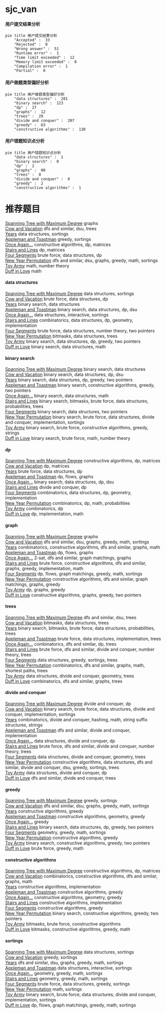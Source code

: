 # sjc_van
<!-- tabs:start -->
#### **用户提交结果分析**

```mermaid
pie title 用户提交结果分析
    "Accepted" :  33
    "Rejected" :  0
    "Wrong answer" :  51
    "Runtime error" :  1
    "Time limit exceeded" :  12
    "Memory limit exceeded" :  0
    "Compilation error" :  1
    "Partial" :  0
```
#### **用户做题类型偏好分析**

```mermaid
pie title 用户做题类型偏好分析
    "data structures" :  201
    "binary search" :  123
    "dp" :  27
    "graphs" :  12
    "trees" :  29
    "divide and conquer" :  207
    "greedy" :  63
    "constructive algorithms" :  130
```
#### **用户错题知识点分析**

```mermaid
pie title 用户错题知识点分析
    "data structures" :  1
    "binary search" :  0
    "dp" :  2
    "graphs" :  00
    "trees" :  0
    "divide and conquer" :  0
    "greedy" :  2
    "constructive algorithms" :  1
```
<!-- tabs:end -->
# 推荐题目
[Spanning Tree with Maximum Degree](http://codeforces.com/problemset/problem/1133/F1)		graphs		  
[Cow and Vacation](http://codeforces.com/problemset/problem/1307/F)		dfs and similar,
                        dsu,
                        trees		  
[Years](http://codeforces.com/problemset/problem/1424/G)		data structures,
                        sortings		  
[Appleman and Toastman](http://codeforces.com/problemset/problem/461/A)		greedy,
                        sortings		  
[Once Again...](http://codeforces.com/problemset/problem/582/B)		constructive algorithms,
                        dp,
                        matrices		  
[Stairs and Lines](http://codeforces.com/problemset/problem/498/E)		dp,
                        matrices		  
[Four Segments](http://codeforces.com/problemset/problem/846/C)		brute force,
                        data structures,
                        dp		  
[New Year Permutation](http://codeforces.com/problemset/problem/500/B)		dfs and similar,
                        dsu,
                        graphs,
                        greedy,
                        math,
                        sortings		  
[Toy Army](http://codeforces.com/problemset/problem/84/A)		math,
                        number theory		  
[Duff in Love](http://codeforces.com/problemset/problem/588/B)		math		  
<!-- tabs:start -->
#### **data structures**
[Spanning Tree with Maximum Degree](http://codeforces.com/problemset/problem/1424/G)		data structures,
                        sortings		  
[Cow and Vacation](http://codeforces.com/problemset/problem/846/C)		brute force,
                        data structures,
                        dp		  
[Years](http://codeforces.com/problemset/problem/1136/E)		binary search,
                        data structures		  
[Appleman and Toastman](http://codeforces.com/problemset/problem/547/B)		binary search,
                        data structures,
                        dp,
                        dsu		  
[Once Again...](http://codeforces.com/problemset/problem/1080/F)		data structures,
                        interactive,
                        sortings		  
[Stairs and Lines](http://codeforces.com/problemset/problem/689/E)		combinatorics,
                        data structures,
                        dp,
                        geometry,
                        implementation		  
[Four Segments](http://codeforces.com/problemset/problem/1364/A)		brute force,
                        data structures,
                        number theory,
                        two pointers		  
[New Year Permutation](http://codeforces.com/problemset/problem/817/E)		bitmasks,
                        data structures,
                        trees		  
[Toy Army](http://codeforces.com/problemset/problem/1492/C)		binary search,
                        data structures,
                        dp,
                        greedy,
                        two pointers		  
[Duff in Love](http://codeforces.com/problemset/problem/1490/G)		binary search,
                        data structures,
                        math		  
#### **binary search**
[Spanning Tree with Maximum Degree](http://codeforces.com/problemset/problem/1136/E)		binary search,
                        data structures		  
[Cow and Vacation](http://codeforces.com/problemset/problem/547/B)		binary search,
                        data structures,
                        dp,
                        dsu		  
[Years](http://codeforces.com/problemset/problem/1492/C)		binary search,
                        data structures,
                        dp,
                        greedy,
                        two pointers		  
[Appleman and Toastman](http://codeforces.com/problemset/problem/1463/D)		binary search,
                        constructive algorithms,
                        greedy,
                        two pointers		  
[Once Again...](http://codeforces.com/problemset/problem/1490/G)		binary search,
                        data structures,
                        math		  
[Stairs and Lines](http://codeforces.com/problemset/problem/1479/D)		binary search,
                        bitmasks,
                        brute force,
                        data structures,
                        probabilities,
                        trees		  
[Four Segments](http://codeforces.com/problemset/problem/1436/E)		binary search,
                        data structures,
                        two pointers		  
[New Year Permutation](http://codeforces.com/problemset/problem/1461/D)		binary search,
                        brute force,
                        data structures,
                        divide and conquer,
                        implementation,
                        sortings		  
[Toy Army](http://codeforces.com/problemset/problem/1493/C)		binary search,
                        brute force,
                        constructive algorithms,
                        greedy,
                        strings		  
[Duff in Love](http://codeforces.com/problemset/problem/1487/D)		binary search,
                        brute force,
                        math,
                        number theory		  
#### **dp**
[Spanning Tree with Maximum Degree](http://codeforces.com/problemset/problem/582/B)		constructive algorithms,
                        dp,
                        matrices		  
[Cow and Vacation](http://codeforces.com/problemset/problem/498/E)		dp,
                        matrices		  
[Years](http://codeforces.com/problemset/problem/846/C)		brute force,
                        data structures,
                        dp		  
[Appleman and Toastman](http://codeforces.com/problemset/problem/1146/G)		dp,
                        flows,
                        graphs		  
[Once Again...](http://codeforces.com/problemset/problem/547/B)		binary search,
                        data structures,
                        dp,
                        dsu		  
[Stairs and Lines](http://codeforces.com/problemset/problem/868/F)		divide and conquer,
                        dp		  
[Four Segments](http://codeforces.com/problemset/problem/689/E)		combinatorics,
                        data structures,
                        dp,
                        geometry,
                        implementation		  
[New Year Permutation](http://codeforces.com/problemset/problem/1096/E)		combinatorics,
                        dp,
                        math,
                        probabilities		  
[Toy Army](http://codeforces.com/problemset/problem/1036/C)		combinatorics,
                        dp		  
[Duff in Love](http://codeforces.com/problemset/problem/1485/B)		dp,
                        implementation,
                        math		  
#### **graph**
[Spanning Tree with Maximum Degree](http://codeforces.com/problemset/problem/1133/F1)		graphs		  
[Cow and Vacation](http://codeforces.com/problemset/problem/500/B)		dfs and similar,
                        dsu,
                        graphs,
                        greedy,
                        math,
                        sortings		  
[Years](http://codeforces.com/problemset/problem/612/E)		combinatorics,
                        constructive algorithms,
                        dfs and similar,
                        graphs,
                        math		  
[Appleman and Toastman](http://codeforces.com/problemset/problem/1146/G)		dp,
                        flows,
                        graphs		  
[Once Again...](http://codeforces.com/problemset/problem/1239/D)		2-sat,
                        dfs and similar,
                        graph matchings,
                        graphs		  
[Stairs and Lines](http://codeforces.com/problemset/problem/1487/C)		brute force,
                        constructive algorithms,
                        dfs and similar,
                        graphs,
                        greedy,
                        implementation,
                        math		  
[Four Segments](http://codeforces.com/problemset/problem/1437/C)		dp,
                        flows,
                        graph matchings,
                        greedy,
                        math,
                        sortings		  
[New Year Permutation](http://codeforces.com/problemset/problem/1470/D)		constructive algorithms,
                        dfs and similar,
                        graph matchings,
                        graphs,
                        greedy		  
[Toy Army](http://codeforces.com/problemset/problem/1476/C)		dp,
                        graphs,
                        greedy		  
[Duff in Love](http://codeforces.com/problemset/problem/1304/D)		constructive algorithms,
                        graphs,
                        greedy,
                        two pointers		  
#### **trees**
[Spanning Tree with Maximum Degree](http://codeforces.com/problemset/problem/1307/F)		dfs and similar,
                        dsu,
                        trees		  
[Cow and Vacation](http://codeforces.com/problemset/problem/817/E)		bitmasks,
                        data structures,
                        trees		  
[Years](http://codeforces.com/problemset/problem/1479/D)		binary search,
                        bitmasks,
                        brute force,
                        data structures,
                        probabilities,
                        trees		  
[Appleman and Toastman](http://codeforces.com/problemset/problem/1511/C)		brute force,
                        data structures,
                        implementation,
                        trees		  
[Once Again...](http://codeforces.com/problemset/problem/1499/F)		combinatorics,
                        dfs and similar,
                        dp,
                        trees		  
[Stairs and Lines](http://codeforces.com/problemset/problem/1491/E)		brute force,
                        dfs and similar,
                        divide and conquer,
                        number theory,
                        trees		  
[Four Segments](http://codeforces.com/problemset/problem/1466/D)		data structures,
                        greedy,
                        sortings,
                        trees		  
[New Year Permutation](http://codeforces.com/problemset/problem/1495/D)		combinatorics,
                        dfs and similar,
                        graphs,
                        math,
                        shortest paths,
                        trees		  
[Toy Army](http://codeforces.com/problemset/problem/1303/G)		data structures,
                        divide and conquer,
                        geometry,
                        trees		  
[Duff in Love](http://codeforces.com/problemset/problem/1454/E)		combinatorics,
                        dfs and similar,
                        graphs,
                        trees		  
#### **divide and conquer**
[Spanning Tree with Maximum Degree](http://codeforces.com/problemset/problem/868/F)		divide and conquer,
                        dp		  
[Cow and Vacation](http://codeforces.com/problemset/problem/1461/D)		binary search,
                        brute force,
                        data structures,
                        divide and conquer,
                        implementation,
                        sortings		  
[Years](http://codeforces.com/problemset/problem/1466/G)		combinatorics,
                        divide and conquer,
                        hashing,
                        math,
                        string suffix structures,
                        strings		  
[Appleman and Toastman](http://codeforces.com/problemset/problem/1490/D)		dfs and similar,
                        divide and conquer,
                        implementation		  
[Once Again...](https://codeforces.com/contest/1483/problem/C)		data structures,
                        divide and conquer,
                        dp		  
[Stairs and Lines](http://codeforces.com/problemset/problem/1491/E)		brute force,
                        dfs and similar,
                        divide and conquer,
                        number theory,
                        trees		  
[Four Segments](http://codeforces.com/problemset/problem/1303/G)		data structures,
                        divide and conquer,
                        geometry,
                        trees		  
[New Year Permutation](http://codeforces.com/problemset/problem/1494/D)		constructive algorithms,
                        data structures,
                        dfs and similar,
                        divide and conquer,
                        dsu,
                        greedy,
                        sortings,
                        trees		  
[Toy Army](http://codeforces.com/problemset/problem/1482/E)		data structures,
                        divide and conquer,
                        dp		  
[Duff in Love](http://codeforces.com/problemset/problem/566/C)		dfs and similar,
                        divide and conquer,
                        trees		  
#### **greedy**
[Spanning Tree with Maximum Degree](http://codeforces.com/problemset/problem/461/A)		greedy,
                        sortings		  
[Cow and Vacation](http://codeforces.com/problemset/problem/500/B)		dfs and similar,
                        dsu,
                        graphs,
                        greedy,
                        math,
                        sortings		  
[Years](https://codeforces.com/contest/298/problem/D)		constructive algorithms,
                        greedy		  
[Appleman and Toastman](http://codeforces.com/problemset/problem/1237/C1)		constructive algorithms,
                        geometry,
                        greedy		  
[Once Again...](http://codeforces.com/problemset/problem/1256/B)		greedy		  
[Stairs and Lines](http://codeforces.com/problemset/problem/1492/C)		binary search,
                        data structures,
                        dp,
                        greedy,
                        two pointers		  
[Four Segments](https://codeforces.com/contest/1496/problem/C)		geometry,
                        greedy,
                        math,
                        sortings		  
[New Year Permutation](http://codeforces.com/problemset/problem/1493/A)		constructive algorithms,
                        greedy		  
[Toy Army](http://codeforces.com/problemset/problem/1463/D)		binary search,
                        constructive algorithms,
                        greedy,
                        two pointers		  
[Duff in Love](http://codeforces.com/problemset/problem/1462/C)		brute force,
                        greedy,
                        math		  
#### **constructive algorithms**
[Spanning Tree with Maximum Degree](http://codeforces.com/problemset/problem/582/B)		constructive algorithms,
                        dp,
                        matrices		  
[Cow and Vacation](http://codeforces.com/problemset/problem/612/E)		combinatorics,
                        constructive algorithms,
                        dfs and similar,
                        graphs,
                        math		  
[Years](http://codeforces.com/problemset/problem/631/B)		constructive algorithms,
                        implementation		  
[Appleman and Toastman](https://codeforces.com/contest/298/problem/D)		constructive algorithms,
                        greedy		  
[Once Again...](http://codeforces.com/problemset/problem/1237/C1)		constructive algorithms,
                        geometry,
                        greedy		  
[Stairs and Lines](http://codeforces.com/problemset/problem/1004/C)		constructive algorithms,
                        implementation		  
[Four Segments](http://codeforces.com/problemset/problem/1493/A)		constructive algorithms,
                        greedy		  
[New Year Permutation](http://codeforces.com/problemset/problem/1463/D)		binary search,
                        constructive algorithms,
                        greedy,
                        two pointers		  
[Toy Army](https://codeforces.com/contest/1456/problem/B)		bitmasks,
                        brute force,
                        constructive algorithms		  
[Duff in Love](http://codeforces.com/problemset/problem/1492/D)		bitmasks,
                        constructive algorithms,
                        greedy,
                        math		  
#### **sortings**
[Spanning Tree with Maximum Degree](http://codeforces.com/problemset/problem/1424/G)		data structures,
                        sortings		  
[Cow and Vacation](http://codeforces.com/problemset/problem/461/A)		greedy,
                        sortings		  
[Years](http://codeforces.com/problemset/problem/500/B)		dfs and similar,
                        dsu,
                        graphs,
                        greedy,
                        math,
                        sortings		  
[Appleman and Toastman](http://codeforces.com/problemset/problem/1080/F)		data structures,
                        interactive,
                        sortings		  
[Once Again...](https://codeforces.com/contest/1496/problem/C)		geometry,
                        greedy,
                        math,
                        sortings		  
[Stairs and Lines](http://codeforces.com/problemset/problem/1495/A)		geometry,
                        greedy,
                        math,
                        sortings		  
[Four Segments](http://codeforces.com/problemset/problem/1497/A)		brute force,
                        data structures,
                        greedy,
                        sortings		  
[New Year Permutation](http://codeforces.com/problemset/problem/1427/A)		math,
                        sortings		  
[Toy Army](http://codeforces.com/problemset/problem/1461/D)		binary search,
                        brute force,
                        data structures,
                        divide and conquer,
                        implementation,
                        sortings		  
[Duff in Love](http://codeforces.com/problemset/problem/1437/C)		dp,
                        flows,
                        graph matchings,
                        greedy,
                        math,
                        sortings		  
<!-- tabs:end -->
